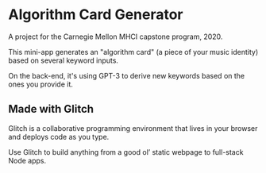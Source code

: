 # Algorithm Card Generator

A project for the Carnegie Mellon MHCI capstone program, 2020.

This mini-app generates an "algorithm card" (a piece of your music identity) based on several keyword inputs.

On the back-end, it's using GPT-3 to derive new keywords based on the ones you provide it.

## Made with Glitch

Glitch is a collaborative programming environment that lives in your browser and deploys code as you type.

Use Glitch to build anything from a good ol’ static webpage to full-stack Node apps.


[create-react-app]: https://create-react-app.dev
[Express]: https://expressjs.com/
[`http-proxy-middleware`]: https://github.com/chimurai/http-proxy-middleware